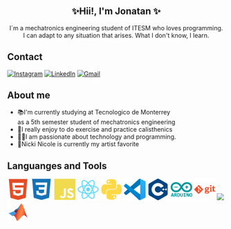 
<div align='center'>  
<h2>✨Hii!, I'm Jonatan ✨</h2>
I´m a mechatronics engineering student of ITESM who loves programming.<br/>
I can adapt to any situation that arises. What I don't know, I learn.
</div>


## Contact

  [![Instagram](https://img.shields.io/badge/%20-%40Jonatandlr-E4405F?style=social&logo=instagram&color=%23E4405F)](https://www.instagram.com/jonatandlr/)
  [![LinkedIn](https://img.shields.io/badge/%20-%2FJonatandlr-%230A66C2?style=social&logo=linkedin)](https://www.linkedin.com/in/jonatandlr/)
  [![Gmail](https://img.shields.io/badge/%20-Gmail-%23EA4335?style=social&logo=gmail)](mailto:jonatand.larosa@gmail.com)


## About me
  - 📚I'm currently studying at Tecnologico de Monterrey<br/>as a 5th semester student of  mechatronics engineering
  - 💪I really enjoy to do exercise and practice calisthenics
  - 🧑‍💻I am passionate about technology and programming.
  - 🎵Nicki Nicole is currently my artist favorite

## Languanges and Tools

<div>
  <img src='https://github.com/devicons/devicon/blob/master/icons/html5/html5-plain.svg' title='HTML5' alt='HTML5' width=50px height=50px/>
  <img src='https://github.com/devicons/devicon/blob/master/icons/css3/css3-plain.svg' title='CSS3' alt='CSS3' width=50px height=50px/>
  <img src='https://github.com/devicons/devicon/blob/master/icons/javascript/javascript-plain.svg' title='JS' alt='JS' width=50px height=50px/>
  <img src='https://github.com/devicons/devicon/blob/master/icons/react/react-original.svg' title='REACT.JS' alt='REACT.JS' width=50px height=50px/>
  <img src='https://github.com/devicons/devicon/blob/master/icons/python/python-plain.svg' title='PYTHON' alt='PYTHON' width=50px height=50px/>
  <img src='https://github.com/devicons/devicon/blob/master/icons/vscode/vscode-original.svg' title='VSC' alt='VSC' width=50px height=50px/>
  <img src='https://github.com/devicons/devicon/blob/master/icons/cplusplus/cplusplus-plain.svg' title='C++' alt='C++' width=50px height=50px/>
  <img src='https://github.com/devicons/devicon/blob/master/icons/arduino/arduino-original-wordmark.svg' title='ARDUINO' alt='ARDUINO' width=50px height=50px/>
  <img src='https://github.com/devicons/devicon/blob/master/icons/git/git-plain-wordmark.svg' title='GIT' alt='GIT' width=50px height=50px/>
  <img src='https://img.shields.io/badge/Github-%23181717?style=for-the-badge&logo=github'  height=50px />
  <img src='https://github.com/devicons/devicon/blob/master/icons/matlab/matlab-original.svg'  height=50px />
  
</div>





